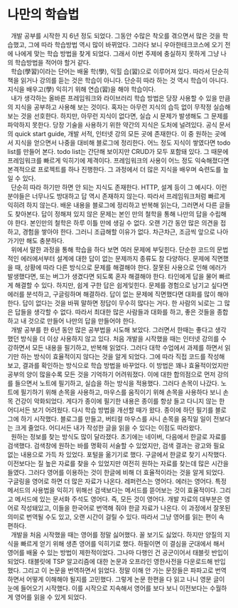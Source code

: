# 나만의 학습법
&nbsp;&nbsp;개발 공부를 시작한 지 6년 정도 되었다. 그동안 수많은 착오를 겪으면서 많은 것을 학습했고, 그에 따라 학습방법 역시 많이 바뀌었다. 그러다 보니 우아한테크코스에 오기 전에 나에게 맞는 학습 방법을 찾게 되었다. 그래서 이번 주제에 충실하지 못하게 그냥 나의 학습방법을 적어야 할거 같다.  
&nbsp;&nbsp;학습(學習)이라는 단어는 배울 학(學), 익힐 습(習)으로 이루어져 있다. 따라서 단순히 책을 읽거나 강의를 듣는 것은 학습이 아니다. 단순히 따라 하는 것 역시 학습이 아니다. 지식을 배우고(學) 익히기 위해 연습(習)을 해야 학습이다.  
&nbsp;&nbsp;내가 생각하는 올바른 프레임워크와 라이브러리 학습 방법은 당장 사용할 수 있을 만큼의 지식을 공부하고 사용해 보는 것이다. 혹자는 아무런 지식의 습득 없이 무작정 실습해 보는 것을 선호한다. 하지만, 아무런 지식이 없다면, 실습 시 문제가 발생해도 그 문제를 파악하지 못한다. 당장 기술을 사용하기 위한 약간의 지식은 도처에 널려있다. 공식 문서의 quick start guide, 개발 서적, 인터넷 강의 모든 곳에 존재한다. 이 중 원하는 곳에서 지식을 얻으면서 나중을 대비해 블로그에 정리한다. 어느 정도 지식이 쌓였다면 todo list를 만들어 본다. todo list는 간단해 보이지만 CRUD가 모두 포함돼 있다. 그 때문에 프레임워크를 빠르게 익히기에 제격이다. 프레임워크의 사용이 어느 정도 익숙해졌다면 본격적으로 프로젝트를 하나 진행한다. 그 과정에서 더 많은 지식을 배우며 숙련도를 높일 수 있다.  
&nbsp;&nbsp;단순히 따라 하기만 하면 안 되는 지식도 존재한다. HTTP, 설계 등이 그 예시다. 이런 분야들은 너무나도 방대하고 답 역시 존재하지 않는다. 따라서 프레임워크처럼 빠르게 익히려 하지 않는다. 배운 내용을 블로그에 정리하고 반복해 읽는다, 그러면서 다른 글들도 찾아본다. 답이 정해져 있지 않은 문제는 본인 만의 철학을 통해 나만의 답을 수립해야 한다. 본인만의 철학은 하루 이틀 만에 생길 수 없다. 오랜 기간 동안 많은 의견을 접하고, 경험을 쌓아야 한다. 그러니 조급해할 이유가 없다. 차근차근, 조금씩 앞으로 나아가기만 해도 충분하다.  
&nbsp;&nbsp;위에서 말한 과정을 통해 학습을 하다 보면 여러 문제에 부딪힌다. 단순한 코드의 문법적인 에러에서부터 설계에 대한 답이 없는 문제까지 종류도 참 다양하다. 문제에 직면했을 때, 상황에 따라 다른 방식으로 문제를 해결해야 한다. 잘못된 사용으로 인해 에러가 발생했다면, 또는 버그가 생겼다면 되도록 혼자 해결해야 한다. 타인에게 답을 물어 빠르게 해결할 수 있다. 하지만, 쉽게 구한 답은 쉽게잊힌다. 문제를 경험으로 남기고 싶다면 에러를 분석하고, 구글링하며 해결하라. 답이 없는 문제에 직면했다면 대화를 많이 해야 한다. 답이 없다는 것을 바꿔 말하면 정답이 무수히 많다는 거다. 한 사람의 뇌로는 그 많은 답들을 생각할 수 없다. 따라서 최대한 많은 사람들과 대화를 하고, 좋은 것들을 종합하고 내 것으로 만들어 나만의 답을 만들어야 한다.  
&nbsp;&nbsp;개발 공부를 한 6년 동안 많은 공부법을 시도해 보았다. 그러면서 한때는 좋다고 생각했던 방식을 더 이상 사용하지 않고 있다. 처음 개발을 시작했을 때는 인터넷 강의를 수강하면서 모든 내용을 필기하고, 반복해 읽었다. 그러다 대학 수업에서 과제를 하면서 읽기만 하는 방식이 효율적이지 않다는 것을 알게 되었다. 그에 따라 직접 코드를 작성해 보고, 결과를 확인하는 방식으로 학습 방법을 바꾸었다. 이 방법은 꽤나 효율적이었지만 공부의 양이 많을수록 모든 것을 기억하기 어려워졌다. 이에 대한 합의점으로 먼저 강의를 들으면서 노트에 필기하고, 실습을 하는 방식을 적용했다. 그러다 손목이 나갔다. 노트에 필기하기 위해 손목을 사용하고, 마우스를 움직이기 위해 손목을 사용하다 보니 손목 건강이 악화되었다. 게다가 종이에 필기한 내용은 종이를 항상 들고 다니지 않는 한 어디서든 보기 어려웠다. 다시 학습 방법을 개선할 때가 왔다. 종이에 하던 필기를 블로그에 하기 시작했다. 블로그를 만들고, 버티컬 마우스를 사니 손목을 움직일 일이 전보다는 크게 줄었다. 어디서든 내가 작성한 글을 읽을 수 있다는 이점도 따라왔다.  
&nbsp;&nbsp;원하는 정보를 찾는 방식도 많이 달라졌다. 초기에는 네이버, 다음에서 한글로 자료를 검색했다. 검색창에 원하는 바를 명확히 서술할 수 있었지만, 검색 결과는 광고와 필요 없는 내용으로 가득 차 있었다. 포털을 옮기기로 했다. 구글에서 한글로 찾기 시작했다. 이전보다는 질 높은 자료를 찾을 수 있었지만 여전히 원하는 자료를 찾는데 많은 시간을 들였다. 그러다 영어를 이용하는 것이 한글에 비해 더 효율적이라는 것을 알게 되었다. 구글링을 영어로 하면 더 많은 자료가 나온다. 레퍼런스는 영어다. 에러는 영어다. 특정 메서드의 사용법을 익히기 위해선 검색보다는 메서드를 뜯어보는 것이 효율적이다. 그리고 메서드에 있는 문서화 주석도 영어다. 즉, 모든 것이 영어다. 개발 자료의 대부분은 영어로 작성돼있고, 이들을 한국어로 번역해 줘야 한글 자료가 나온다. 이 과정에서 잘못된 의미로 번역될 수도 있고, 오랜 시간이 걸릴 수 있다. 따라서 그냥 영어를 읽는 편이 속 편하다.  
&nbsp;&nbsp;개발을 처음 시작했을 때는 영어를 정말 싫어했다. 꼴 보기도 싫었다. 하지만 양질의 지식을 빠르게 얻기 위해 생존 영어를 익히기로 했다. 하필이면 이 결심을 군대에서 해서 영어를 배울 수 있는 방법이 제한적이었다. 그나마 다행인 건 공군이어서 태블릿 반입이 되었다. 태블릿에 TSP 알고리즘에 대한 논문과 오프라인 영한사전을 다운로드해 반입했다. 그리고 이 논문을 번역하면서 읽었다. 정말 이해 안 가는 문장들은 파파고로 번역하면서 어떻게 이해해야 될지를 고민했다. 그렇게 논문 한편을 다 읽고 나니 영문 글이 눈에 들어오기 시작했다. 이를 시작으로 지속해서 영어를 보다 보니 이전보다는 수월하게 영어를 읽을 수 있게 되었다.
